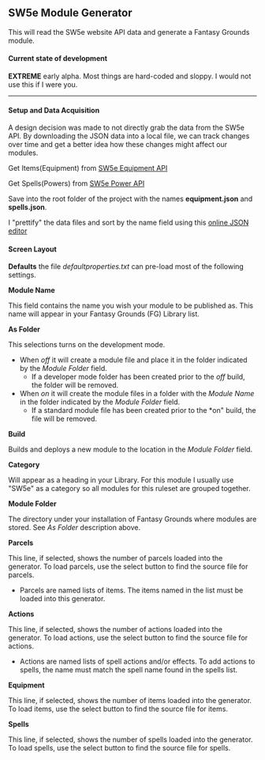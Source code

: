 ## SW5e Module Generator

This will read the SW5e website API data and generate a Fantasy Grounds module.

#### Current state of development

__EXTREME__  early alpha.  Most things are hard-coded and sloppy.  I would not use this if I were you.

----
#### Setup and Data Acquisition 

A design decision was made to not directly grab the data from the SW5e API.  By downloading the JSON data into a local file, we can track changes over time and get a better idea how these changes might affect our modules.

Get Items(Equipment) from [SW5e Equipment API](https://sw5eapi.azurewebsites.net/api/equipment)

Get Spells(Powers) from [SW5e Power API](https://sw5eapi.azurewebsites.net/api/power)

Save into the root folder of the project with the names **equipment.json** and **spells.json**.

I "prettify" the data files and sort by the name field using this [online JSON editor](http://jsoneditoronline.org/)

#### Screen Layout

__Defaults__ the file *defaultproperties.txt* can pre-load most of the following settings.

__Module Name__ 

This field contains the name you wish your module to be published as.  This name will appear in your Fantasy Grounds (FG) Library list.

__As Folder__ 

This selections turns on the development mode.  

* When *off* it will create a module file and place it in the folder indicated by the *Module Folder* field.
  * If a developer mode folder has been created prior to the *off* build, the folder will be removed.
* When *on* it will create the module files in a folder with the *Module Name* in the folder indicated by the *Module Folder* field.
  * If a standard module file has been created prior to the *on" build, the file will be removed.


__Build__

Builds and deploys a new module to the location in the *Module Folder* field.

__Category__

Will appear as a heading in your Library.  For this module I usually use "SW5e" as a category so all modules for this ruleset are grouped together.

__Module Folder__

The directory under your installation of Fantasy Grounds where modules are stored.  See *As Folder* description above.

__Parcels__

This line, if selected, shows the number of parcels loaded into the generator.  To load parcels, use the select button to find the source file for parcels.

* Parcels are named lists of items.  The items named in the list must be loaded into this generator.

__Actions__

This line, if selected, shows the number of actions loaded into the generator.  To load actions, use the select button to find the source file for actions.

* Actions are named lists of spell actions and/or effects.  To add actions to spells, the name must match the spell name found in the spells list.

__Equipment__

This line, if selected, shows the number of items loaded into the generator.  To load items, use the select button to find the source file for items.

__Spells__

This line, if selected, shows the number of spells loaded into the generator.  To load spells, use the select button to find the source file for spells.


